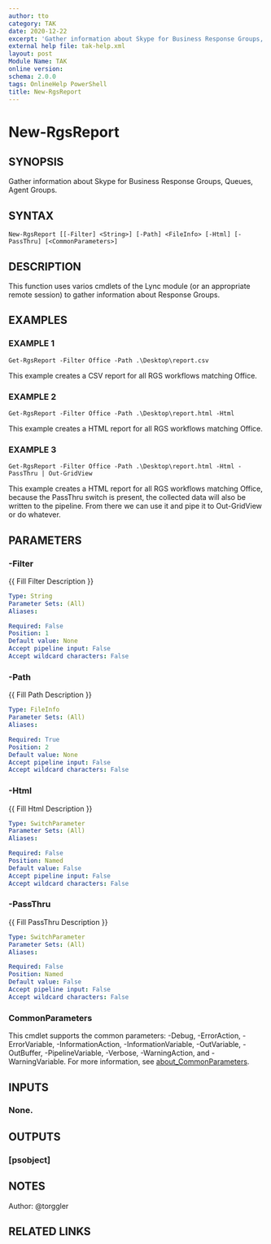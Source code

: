 ```yaml
---
author: tto
category: TAK
date: 2020-12-22
excerpt: 'Gather information about Skype for Business Response Groups, Queues, Agent Groups.'
external help file: tak-help.xml
layout: post
Module Name: TAK
online version:
schema: 2.0.0
tags: OnlineHelp PowerShell
title: New-RgsReport
---
```


# New-RgsReport

## SYNOPSIS
Gather information about Skype for Business Response Groups, Queues, Agent Groups.

## SYNTAX

```
New-RgsReport [[-Filter] <String>] [-Path] <FileInfo> [-Html] [-PassThru] [<CommonParameters>]
```

## DESCRIPTION
This function uses varios cmdlets of the Lync module (or an appropriate remote session) to 
gather information about Response Groups.

## EXAMPLES

### EXAMPLE 1
```
Get-RgsReport -Filter Office -Path .\Desktop\report.csv
```

This example creates a CSV report for all RGS workflows matching Office.

### EXAMPLE 2
```
Get-RgsReport -Filter Office -Path .\Desktop\report.html -Html
```

This example creates a HTML report for all RGS workflows matching Office.

### EXAMPLE 3
```
Get-RgsReport -Filter Office -Path .\Desktop\report.html -Html -PassThru | Out-GridView
```

This example creates a HTML report for all RGS workflows matching Office, because the PassThru switch is present,
the collected data will also be written to the pipeline.
From there we can use it and pipe it to Out-GridView or do whatever.

## PARAMETERS

### -Filter
{{ Fill Filter Description }}

```yaml
Type: String
Parameter Sets: (All)
Aliases:

Required: False
Position: 1
Default value: None
Accept pipeline input: False
Accept wildcard characters: False
```

### -Path
{{ Fill Path Description }}

```yaml
Type: FileInfo
Parameter Sets: (All)
Aliases:

Required: True
Position: 2
Default value: None
Accept pipeline input: False
Accept wildcard characters: False
```

### -Html
{{ Fill Html Description }}

```yaml
Type: SwitchParameter
Parameter Sets: (All)
Aliases:

Required: False
Position: Named
Default value: False
Accept pipeline input: False
Accept wildcard characters: False
```

### -PassThru
{{ Fill PassThru Description }}

```yaml
Type: SwitchParameter
Parameter Sets: (All)
Aliases:

Required: False
Position: Named
Default value: False
Accept pipeline input: False
Accept wildcard characters: False
```

### CommonParameters
This cmdlet supports the common parameters: -Debug, -ErrorAction, -ErrorVariable, -InformationAction, -InformationVariable, -OutVariable, -OutBuffer, -PipelineVariable, -Verbose, -WarningAction, and -WarningVariable. For more information, see [about_CommonParameters](http://go.microsoft.com/fwlink/?LinkID=113216).

## INPUTS

### None.
## OUTPUTS

### [psobject]
## NOTES
Author: @torggler

## RELATED LINKS
